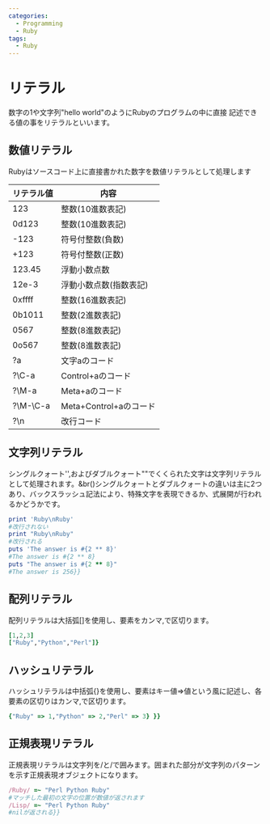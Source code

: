 ```yaml
---
categories:
  - Programming
  - Ruby
tags:
  - Ruby
---
```


# リテラル

数字の1や文字列"hello world"のようにRubyのプログラムの中に直接 記述できる値の事をリテラルといいます。

## 数値リテラル

Rubyはソースコード上に直接書かれた数字を数値リテラルとして処理します


|リテラル値|内容|
|--------|----|
|123|整数(10進数表記)|
|0d123|整数(10進数表記)|
|-123|符号付整数(負数)|
|+123|符号付整数(正数)|
|123.45|浮動小数点数|
|12e-3|浮動小数点数(指数表記)|
|0xffff|整数(16進数表記)|
|0b1011|整数(2進数表記)|
|0567|整数(8進数表記)|
|0o567|整数(8進数表記)|
|?a|文字aのコード|
|?\C-a|Control+aのコード|
|?\M-a|Meta+aのコード|
|?\M-\C-a|Meta+Control+aのコード|
|?\n|改行コード|


## 文字列リテラル

シングルクォート'',およびダブルクォート""でくくられた文字は文字列リテラルとして処理されます。&br()シングルクォートとダブルクォートの違いは主に2つあり、バックスラッシュ記法により、特殊文字を表現できるか、式展開が行われるかどうかです。

```ruby
print 'Ruby\nRuby'
#改行されない
print "Ruby\nRuby"
#改行される
puts 'The answer is #{2 ** 8}'
#The answer is #{2 ** 8}
puts "The answer is #{2 ** 8}"
#The answer is 256}}
```

## 配列リテラル

配列リテラルは大括弧[]を使用し、要素をカンマ,で区切ります。

```ruby
[1,2,3]
["Ruby","Python","Perl"]}
```

## ハッシュリテラル

ハッシュリテラルは中括弧{}を使用し、要素はキー値=>値という風に記述し、各要素の区切りはカンマ,で区切ります。

```ruby
{"Ruby" => 1,"Python" => 2,"Perl" => 3} }}
```

## 正規表現リテラル

正規表現リテラルは文字列を/と/で囲みます。囲まれた部分が文字列のパターンを示す正規表現オブジェクトになります。

```ruby
/Ruby/ =~ "Perl Python Ruby"
#マッチした最初の文字の位置が数値が返されます
/Lisp/ =~ "Perl Python Ruby"
#nilが返される}}
```
